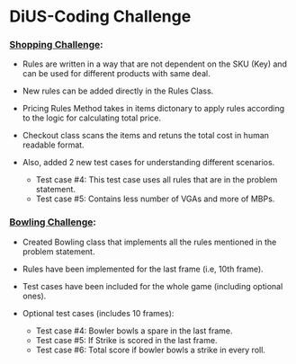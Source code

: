 # DiUS-Coding Challenge

### [Shopping Challenge](https://github.com/psvivek/DiUS-Coding/blob/main/dius_shopping.py): 

* Rules are written in a way that are not dependent on the SKU (Key) and can be used for different products with same deal.

* New rules can be added directly in the Rules Class.

* Pricing Rules Method takes in items dictonary to apply rules according to the logic for calculating total price.

* Checkout class scans the items and retuns the total cost in human readable format.

* Also, added 2 new test cases for understanding different scenarios.

  * Test case #4: This test case uses all rules that are in the problem statement.
  * Test case #5: Contains less number of VGAs and more of MBPs.
  
### [Bowling Challenge](https://github.com/psvivek/DiUS-Coding/blob/main/dius_bowling.py):

* Created Bowling class that implements all the rules mentioned in the problem statement.

* Rules have been implemented for the last frame (i.e, 10th frame).

* Test cases have been included for the whole game (including optional ones).

* Optional test cases (includes 10 frames):
  
  * Test case #4: Bowler bowls a spare in the last frame.
  * Test case #5: If Strike is scored in the last frame.
  * Test case #6: Total score if bowler bowls a strike in every roll.

